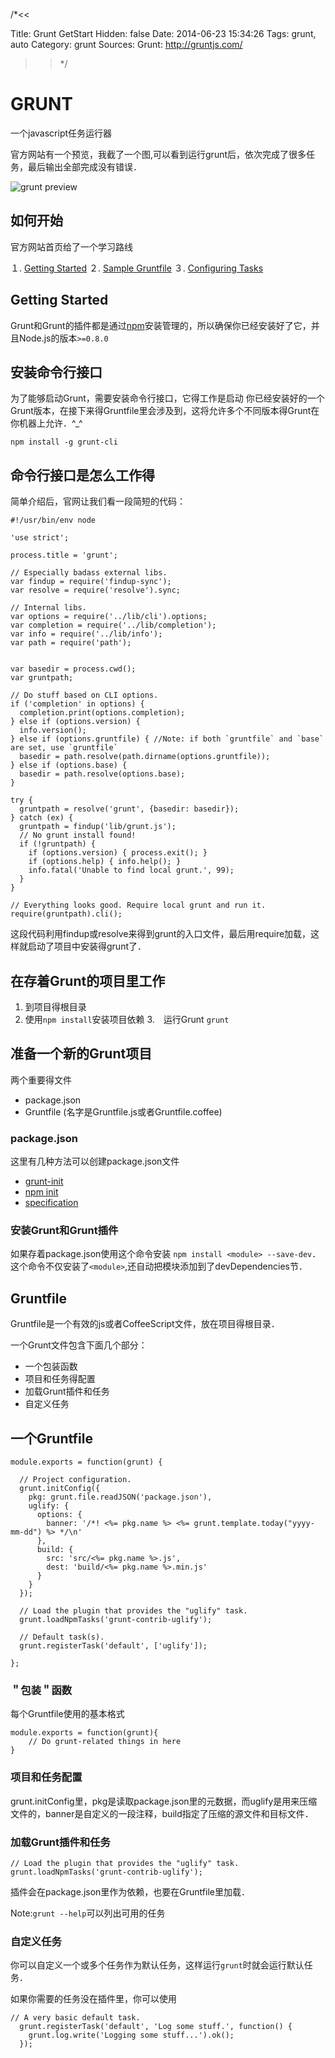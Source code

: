 /*<<

 Title: Grunt GetStart
 Hidden: false
 Date: 2014-06-23 15:34:26
 Tags: grunt, auto
 Category: grunt
 Sources:
   Grunt: http://gruntjs.com/
>>*/

GRUNT
==
一个javascript任务运行器

官方网站有一个预览，我截了一个图,可以看到运行grunt后，依次完成了很多任务，最后输出全部完成没有错误．

![grunt preview](http://v1.freep.cn/3tb_140624105405bqf1512293.png)


如何开始
------
官方网站首页给了一个学习路线

１. [Getting Started](http://gruntjs.com/getting-started)
２. [Sample Gruntfile](http://gruntjs.com/sample-gruntfile)
３. [Configuring Tasks](http://gruntjs.com/configuring-tasks)


Getting Started
--------
Grunt和Grunt的插件都是通过[npm](https://npmjs.org/)安装管理的，所以确保你已经安装好了它，并且Node.js的版本`>=0.8.0`

## 安装命令行接口
为了能够启动Grunt，需要安装命令行接口，它得工作是启动
你已经安装好的一个Grunt版本，在接下来得Gruntfile里会涉及到，这将允许多个不同版本得Grunt在你机器上允许．^_^
```
npm install -g grunt-cli
```

## 命令行接口是怎么工作得
简单介绍后，官网让我们看一段简短的代码：
```
#!/usr/bin/env node

'use strict';

process.title = 'grunt';

// Especially badass external libs.
var findup = require('findup-sync');
var resolve = require('resolve').sync;

// Internal libs.
var options = require('../lib/cli').options;
var completion = require('../lib/completion');
var info = require('../lib/info');
var path = require('path');


var basedir = process.cwd();
var gruntpath;

// Do stuff based on CLI options.
if ('completion' in options) {
  completion.print(options.completion);
} else if (options.version) {
  info.version();
} else if (options.gruntfile) { //Note: if both `gruntfile` and `base` are set, use `gruntfile`
  basedir = path.resolve(path.dirname(options.gruntfile));
} else if (options.base) {
  basedir = path.resolve(options.base);
}

try {
  gruntpath = resolve('grunt', {basedir: basedir});
} catch (ex) {
  gruntpath = findup('lib/grunt.js');
  // No grunt install found!
  if (!gruntpath) {
    if (options.version) { process.exit(); }
    if (options.help) { info.help(); }
    info.fatal('Unable to find local grunt.', 99);
  }
}

// Everything looks good. Require local grunt and run it.
require(gruntpath).cli();

```
这段代码利用findup或resolve来得到grunt的入口文件，最后用require加载，这样就启动了项目中安装得grunt了．

## 在存着Grunt的项目里工作
1. 到项目得根目录 
2. 使用`npm install`安装项目依赖
3.　运行Grunt `grunt`

## 准备一个新的Grunt项目
两个重要得文件

* package.json 
* Gruntfile (名字是Gruntfile.js或者Gruntfile.coffee)

### package.json
这里有几种方法可以创建package.json文件

* [grunt-init](http://gruntjs.com/project-scaffolding)
* [npm init](https://npmjs.org/doc/init.html)
* [specification](https://npmjs.org/doc/json.html)

### 安装Grunt和Grunt插件
如果存着package.json使用这个命令安装
`npm install <module> --save-dev`．这个命令不仅安装了`<module>`,还自动把模块添加到了devDependencies节．

## Gruntfile
Gruntfile是一个有效的js或者CoffeeScript文件，放在项目得根目录．

一个Grunt文件包含下面几个部分：

* 一个包装函数
* 项目和任务得配置
* 加载Grunt插件和任务
* 自定义任务


## 一个Gruntfile

```
module.exports = function(grunt) {

  // Project configuration.
  grunt.initConfig({
    pkg: grunt.file.readJSON('package.json'),
    uglify: {
      options: {
        banner: '/*! <%= pkg.name %> <%= grunt.template.today("yyyy-mm-dd") %> */\n'
      },
      build: {
        src: 'src/<%= pkg.name %>.js',
        dest: 'build/<%= pkg.name %>.min.js'
      }
    }
  });

  // Load the plugin that provides the "uglify" task.
  grunt.loadNpmTasks('grunt-contrib-uglify');

  // Default task(s).
  grunt.registerTask('default', ['uglify']);

};
```

### ＂包装＂函数
每个Gruntfile使用的基本格式
```
module.exports = function(grunt){
    // Do grunt-related things in here
}
```

### 项目和任务配置
grunt.initConfig里，pkg是读取package.json里的元数据，而uglify是用来压缩文件的，banner是自定义的一段注释，build指定了压缩的源文件和目标文件．

### 加载Grunt插件和任务
```
// Load the plugin that provides the "uglify" task.
grunt.loadNpmTasks('grunt-contrib-uglify');
```
插件会在package.json里作为依赖，也要在Gruntfile里加载．

Note:`grunt --help`可以列出可用的任务

### 自定义任务
你可以自定义一个或多个任务作为默认任务，这样运行`grunt`时就会运行默认任务．

如果你需要的任务没在插件里，你可以使用
```
// A very basic default task.
  grunt.registerTask('default', 'Log some stuff.', function() {
    grunt.log.write('Logging some stuff...').ok();
  });
```